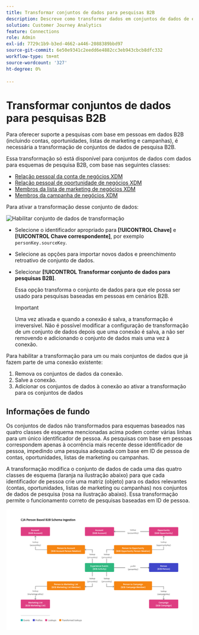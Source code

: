 ```yaml
---
title: Transformar conjuntos de dados para pesquisas B2B
description: Descreve como transformar dados em conjuntos de dados de esquemas de pesquisa B2B específicos
solution: Customer Journey Analytics
feature: Connections
role: Admin
exl-id: 7729c1b9-b3ed-4662-a446-2088389bbd97
source-git-commit: 6e50e9341c2eedd6e4882cc3eb943cbcb8dfc332
workflow-type: tm+mt
source-wordcount: '327'
ht-degree: 0%

---
```


# Transformar conjuntos de dados para pesquisas B2B

Para oferecer suporte a pesquisas com base em pessoas em dados B2B (incluindo contas, oportunidades, listas de marketing e campanhas), é necessária a transformação de conjuntos de dados de pesquisa B2B.

Essa transformação só está disponível para conjuntos de dados com dados para esquemas de pesquisa B2B, com base nas seguintes classes:

* [Relação pessoal da conta de negócios XDM](https://experienceleague.adobe.com/en/docs/experience-platform/xdm/classes/b2b/business-account-person-relation)
* [Relação pessoal de oportunidade de negócios XDM](https://experienceleague.adobe.com/en/docs/experience-platform/xdm/classes/b2b/business-opportunity-person-relation)
* [Membros da lista de marketing de negócios XDM](https://experienceleague.adobe.com/en/docs/experience-platform/xdm/classes/b2b/business-marketing-list-members)
* [Membros da campanha de negócios XDM](https://experienceleague.adobe.com/en/docs/experience-platform/xdm/classes/b2b/business-campaign-members)

Para ativar a transformação desse conjunto de dados:

![Habilitar conjunto de dados de transformação](assets/transform-dataset.gif)

* Selecione o identificador apropriado para **[!UICONTROL Chave]** e **[!UICONTROL Chave correspondente]**, por exemplo `personKey.sourceKey`.

* Selecione as opções para importar novos dados e preenchimento retroativo de conjunto de dados.

* Selecionar **[!UICONTROL Transformar conjunto de dados para pesquisas B2B]**.

  Essa opção transforma o conjunto de dados para que ele possa ser usado para pesquisas baseadas em pessoas em cenários B2B.


  >[!IMPORTANT]
  >
  >Uma vez ativada e quando a conexão é salva, a transformação é irreversível. Não é possível modificar a configuração de transformação de um conjunto de dados depois que uma conexão é salva, a não ser removendo e adicionando o conjunto de dados mais uma vez à conexão.

Para habilitar a transformação para um ou mais conjuntos de dados que já fazem parte de uma conexão existente:

1. Remova os conjuntos de dados da conexão.
1. Salve a conexão.
1. Adicionar os conjuntos de dados à conexão ao ativar a transformação para os conjuntos de dados

## Informações de fundo

Os conjuntos de dados não transformados para esquemas baseados nas quatro classes de esquema mencionadas acima podem conter várias linhas para um único identificador de pessoa. As pesquisas com base em pessoas correspondem apenas à ocorrência mais recente desse identificador de pessoa, impedindo uma pesquisa adequada com base em ID de pessoa de contas, oportunidades, listas de marketing ou campanhas.

A transformação modifica o conjunto de dados de cada uma das quatro classes de esquema (laranja na ilustração abaixo) para que cada identificador de pessoa crie uma matriz (objeto) para os dados relevantes (contas, oportunidades, listas de marketing ou campanhas) nos conjuntos de dados de pesquisa (rosa na ilustração abaixo). Essa transformação permite o funcionamento correto de pesquisas baseadas em ID de pessoa.

![Esquemas B2B](./assets/b2b-schemas.svg)
